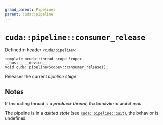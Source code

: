 ```yaml
---
grand_parent: Pipelines
parent: cuda::pipeline
---
```


# `cuda::pipeline::consumer_release`

Defined in header `<cuda/pipeline>`:

```cuda
template <cuda::thread_scope Scope>
__host__ __device__
void cuda::pipeline<Scope>::consumer_release();
```

Releases the current _pipeline stage_.

## Notes

If the calling thread is a _producer thread_, the behavior is undefined.

The pipeline is in a _quitted state_ (see [`cuda::pipeline::quit`]), the
  behavior is undefined.


[`cuda::pipeline::quit`]: ./quit.md

